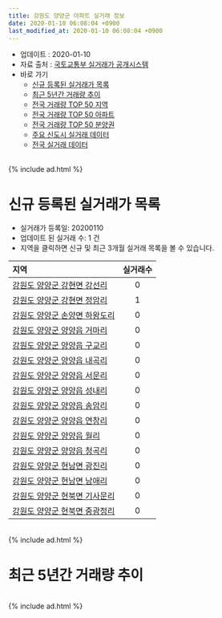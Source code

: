```yaml
---
title: 강원도 양양군 아파트 실거래 정보
date: 2020-01-10 06:08:04 +0900
last_modified_at: 2020-01-10 06:08:04 +0900
---
```


* 업데이트 : 2020-01-10
* 자료 출처 : [국토교통부 실거래가 공개시스템](http://rt.molit.go.kr)
* 바로 가기
    * [신규 등록된 실거래가 목록](#신규-등록된-실거래가-목록)
    * [최근 5년간 거래량 추이](#최근-5년간-거래량-추이)
    * [전국 거래량 TOP 50 지역](https://inasie.github.io/apt-trade-info/최근-3개월-전국에서-가장-거래가-많이-발생한-지역)
    * [전국 거래량 TOP 50 아파트](https://inasie.github.io/apt-trade-info/최근-3개월-전국에서-가장-거래가-많이-발생한-아파트)
    * [전국 거래량 TOP 50 분양권](https://inasie.github.io/apt-trade-info/최근-3개월-전국에서-가장-거래가-많이-발생한-분양권)
    * [주요 신도시 실거래 데이터](https://inasie.github.io/apt-trade-info/주요-신도시)
    * [전국 실거래 데이터](https://inasie.github.io/apt-trade-info/전국)

<br>
{% include ad.html %}
<br>

# 신규 등록된 실거래가 목록
* 실거래가 등록일: 20200110
* 업데이트 된 실거래 수: 1 건
* 지역을 클릭하면 신규 및 최근 3개월 실거래 목록을 볼 수 있습니다.


|지역|실거래수|
|:---|:---:|
|[강원도 양양군 강현면 강선리](https://inasie.github.io/apt-trade-info/강원도-양양군-강현면-강선리)|0|
|[강원도 양양군 강현면 정암리](https://inasie.github.io/apt-trade-info/강원도-양양군-강현면-정암리)|1|
|[강원도 양양군 손양면 하왕도리](https://inasie.github.io/apt-trade-info/강원도-양양군-손양면-하왕도리)|0|
|[강원도 양양군 양양읍 거마리](https://inasie.github.io/apt-trade-info/강원도-양양군-양양읍-거마리)|0|
|[강원도 양양군 양양읍 구교리](https://inasie.github.io/apt-trade-info/강원도-양양군-양양읍-구교리)|0|
|[강원도 양양군 양양읍 내곡리](https://inasie.github.io/apt-trade-info/강원도-양양군-양양읍-내곡리)|0|
|[강원도 양양군 양양읍 서문리](https://inasie.github.io/apt-trade-info/강원도-양양군-양양읍-서문리)|0|
|[강원도 양양군 양양읍 성내리](https://inasie.github.io/apt-trade-info/강원도-양양군-양양읍-성내리)|0|
|[강원도 양양군 양양읍 송암리](https://inasie.github.io/apt-trade-info/강원도-양양군-양양읍-송암리)|0|
|[강원도 양양군 양양읍 연창리](https://inasie.github.io/apt-trade-info/강원도-양양군-양양읍-연창리)|0|
|[강원도 양양군 양양읍 월리](https://inasie.github.io/apt-trade-info/강원도-양양군-양양읍-월리)|0|
|[강원도 양양군 양양읍 청곡리](https://inasie.github.io/apt-trade-info/강원도-양양군-양양읍-청곡리)|0|
|[강원도 양양군 현남면 광진리](https://inasie.github.io/apt-trade-info/강원도-양양군-현남면-광진리)|0|
|[강원도 양양군 현남면 남애리](https://inasie.github.io/apt-trade-info/강원도-양양군-현남면-남애리)|0|
|[강원도 양양군 현북면 기사문리](https://inasie.github.io/apt-trade-info/강원도-양양군-현북면-기사문리)|0|
|[강원도 양양군 현북면 중광정리](https://inasie.github.io/apt-trade-info/강원도-양양군-현북면-중광정리)|0|


<br>
{% include ad.html %}
<br>

# 최근 5년간 거래량 추이


<div style="width:100%;">
    <canvas id="deal_progress" height="200"></canvas>
</div>

<script>
new Chart(document.getElementById("deal_progress"), {
    type: 'line',
    data: {
        labels: ['201501','201502','201503','201504','201505','201506','201507','201508','201509','201510','201511','201512','201601','201602','201603','201604','201605','201606','201607','201608','201609','201610','201611','201612','201701','201702','201703','201704','201705','201706','201707','201708','201709','201710','201711','201712','201801','201802','201803','201804','201805','201806','201807','201808','201809','201810','201811','201812','201901','201902','201903','201904','201905','201906','201907','201908','201909','201910','201911','201912','202001'],
        datasets: [{
            label: '매매',
            pointRadius: 1,
            data: [27, 20, 22, 33, 32, 37, 48, 23, 20, 36, 18, 18, 24, 17, 18, 32, 27, 33, 22, 30, 13, 17, 24, 20, 19, 13, 23, 28, 32, 33, 26, 18, 29, 20, 28, 13, 30, 21, 34, 30, 39, 28, 19, 34, 24, 45, 24, 21, 22, 27, 22, 42, 23, 16, 19, 29, 25, 24, 16, 15, 2],
            borderColor: "rgba(255, 201, 14, 1)",
            backgroundColor: "rgba(255, 201, 14, 0.5)",
            fill: false,
            lineTension: 0
        },{
            label: '전월세',
            pointRadius: 1,
            data: [9, 16, 11, 9, 4, 6, 15, 8, 14, 14, 11, 5, 4, 11, 12, 9, 11, 7, 9, 12, 5, 6, 6, 11, 7, 9, 17, 20, 16, 8, 9, 4, 9, 9, 11, 7, 7, 9, 6, 7, 8, 13, 14, 12, 3, 9, 13, 19, 18, 19, 20, 19, 21, 12, 14, 16, 17, 14, 10, 4, 1],
            borderColor: "rgba(0, 141, 185, 1)",
            backgroundColor: "rgba(0, 141, 185, 0.5)",
            fill: false,
            lineTension: 0
        }
        ]
    },
    options: {
        responsive: true,
        title: {
            display: false
        },
        tooltips: {
            mode: 'index',
            intersect: false
        },
        hover: {
            mode: 'nearest',
            intersect: true
        },
        scales: {
            xAxes: [{
                display: true,
                scaleLabel: {
                    display: true,
                    labelString: '년/월'
                }
            }],
            yAxes: [{
                display: true,
                ticks: {
                    suggestedMin: 0,
                },
                scaleLabel: {
                    display: true,
                    labelString: '실거래 수'
                }
            }]
        }
    }
});

</script>


<br>
{% include ad.html %}
<br>

